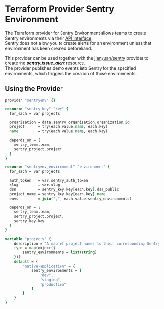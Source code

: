 Terraform Provider Sentry Environment
=========================
The Terraform provider for Sentry Environment allows teams to create Sentry environments via their [API interface](https://docs.sentry.io/api/).  
Sentry does not allow you to create alerts for an environment unless that environment has been created beforehand.  

This provider can be used together with the [jianyuan/sentry](https://github.com/jianyuan/terraform-provider-sentry) provider to create the ***sentry_issue_alert*** resource.  
The provider publishes demo events into Sentry for the specified environments, which triggers the creation of those environments.


Using the Provider
------------------
```tcl
provider "sentryenv" {}

resource "sentry_key" "key" {
  for_each = var.projects

  organization = data.sentry_organization.organization.id
  project      = try(each.value.name, each.key)
  name         = try(each.value.name, each.key)

  depends_on = [
    sentry_team.team,
    sentry_project.project
  ]
}

resource "sentryenv_environment" "environment" {
  for_each = var.projects

  auth_token   = var.sentry_auth_token
  slug         = var.slug
  dsn          = sentry_key.key[each.key].dsn_public
  project_name = sentry_key.key[each.key].name
  envs         = join(",", each.value.sentry_environments)

  depends_on = [
    sentry_team.team,
    sentry_project.project,
    sentry_key.key
  ]
}

variable "projects" {
    description = "A map of project names to their corresponding Sentry environments. Each project has a list of environment names where Sentry events should be created, such as dev, staging, and production."
    type = map(object({
        sentry_environments = list(string)
    }))
    default = {
        "native-application" = {
            sentry_environments = [
                "dev",
                "staging",
                "production"
            ]
        }
    }
}
```
